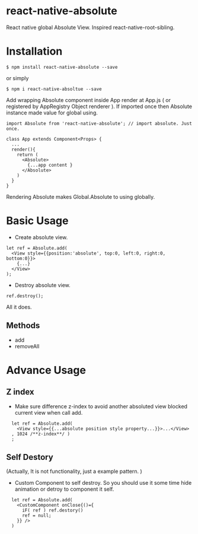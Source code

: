 react-native-absolute
===
React native global Absolute View.
Inspired react-native-root-sibling.

# Installation

```
$ npm install react-native-absolute --save
```

or simply 

```
$ npm i react-native-absoltue --save
```

Add wrapping Absolute component inside App render at App.js ( or registered by AppRegistry Object renderer ).
If imported once then Absolute instance made value for global using.

```
import Absolute from 'react-native-absolute'; // import absolute. Just once.

class App extends Component<Props> {
  ...
  render(){
    return (
      <Absolute>
        {...app content }
      </Absolute>
    )
  }
}
```

Rendering Absolute makes Global.Absolute to using globally.
 

# Basic Usage

- Create absolute view.

```
let ref = Absolute.add( 
  <View style={{position:'absolute', top:0, left:0, right:0, bottom:0}}>
    {...}		
  </View>
);
```


- Destroy absolute view.

```
ref.destroy();
```

All it does.

## Methods
- add
- removeAll


# Advance Usage

## Z index
- Make sure difference z-index to avoid another absoluted view blocked current view when call add.

```
  let ref = Absolute.add(
    <View style={{...absolute position style property...}}>...</View>
  , 1024 /**z-index**/ )
  ;
```

## Self Destory 
(Actually, It is not functionality, just a example pattern. )
- Custom Component to self destroy. So you should use it some time hide animation or detroy to component it self.

```
  let ref = Absolute.add( 
    <CustomComponent onClose{()={
      iF( ref ) ref.destory()
      ref = null;
    }} />
  )
```

